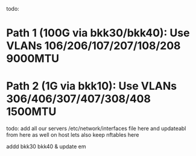 todo: 
# Path 1 (100G via bkk30/bkk40): Use VLANs 106/206/107/207/108/208 9000MTU
# Path 2 (1G via bkk10): Use VLANs 306/406/307/407/308/408 1500MTU

todo: 
add all our servers /etc/network/interfaces file here and updateabl from here as well on host
lets also keep nftables here 

addd bkk30 bkk40 & update em
